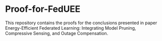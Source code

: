 # Proof-for-FedUEE
This repository contains the proofs for the conclusions presented in paper Energy-Efficient Federated Learning: Integrating Model Pruning, Compressive Sensing, and Outage Compensation.
